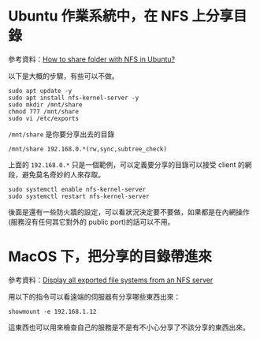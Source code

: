 # Ubuntu 作業系統中，在 NFS 上分享目錄

參考資料：[How to share folder with NFS in Ubuntu?](https://www.golinuxcloud.com/share-folder-with-nfs-ubuntu/#google_vignette)

以下是大概的步驟，有些可以不做。

```
sudo apt update -y
sudo apt install nfs-kernel-server -y
sudo mkdir /mnt/share
chmod 777 /mnt/share
sudo vi /etc/exports
```

`/mnt/share` 是你要分享出去的目錄

```
/mnt/share 192.168.0.*(rw,sync,subtree_check)
```

上面的 `192.168.0.*` 只是一個範例，可以定義要分享的目錄可以接受 client 的網段，避免莫名奇妙的人來存取。

```
sudo systemctl enable nfs-kernel-server
sudo systemctl restart nfs-kernel-server
```

後面是還有一些防火牆的設定，可以看狀況決定要不要做，如果都是在內網操作(服務沒有任何其它對外的 public port)的話可以不用。

# MacOS 下，把分享的目錄帶進來

參考資料：[Display all exported file systems from an NFS server](https://www.cyberciti.biz/faq/howto-see-shares-on-nfs-server-exported-filesystems/)

用以下的指令可以看遠端的伺服器有分享哪些東西出來：

```
showmount -e 192.168.1.12
```

這東西也可以用來檢查自己的服務是不是有不小心分享了不該分享的東西出來。
